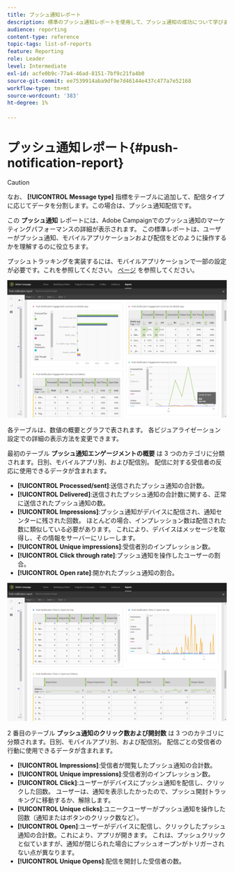```yaml
---
title: プッシュ通知レポート
description: 標準のプッシュ通知レポートを使用して、プッシュ通知の成功について学びます。
audience: reporting
content-type: reference
topic-tags: list-of-reports
feature: Reporting
role: Leader
level: Intermediate
exl-id: acfe0b9c-77a4-46ad-8151-7bf9c21fa4b0
source-git-commit: ee7539914aba9df9e7d46144e437c477a7e52168
workflow-type: tm+mt
source-wordcount: '383'
ht-degree: 1%

---
```


# プッシュ通知レポート{#push-notification-report}

>[!CAUTION]
>
>なお、 **[!UICONTROL Message type]** 指標をテーブルに追加して、配信タイプに応じてデータを分割します。この場合は、プッシュ通知配信です。

この **プッシュ通知** レポートには、Adobe Campaignでのプッシュ通知のマーケティングパフォーマンスの詳細が表示されます。 この標準レポートは、ユーザーがプッシュ通知、モバイルアプリケーションおよび配信をどのように操作するかを理解するのに役立ちます。

プッシュトラッキングを実装するには、モバイルアプリケーションで一部の設定が必要です。これを参照してください。 [ページ](../../administration/using/push-tracking.md) を参照してください。

![](assets/dynamic_report_push.png)

各テーブルは、数値の概要とグラフで表されます。 各ビジュアライゼーション設定での詳細の表示方法を変更できます。

最初のテーブル **プッシュ通知エンゲージメントの概要** は 3 つのカテゴリに分類されます。日別、モバイルアプリ別、および配信別。 配信に対する受信者の反応に使用できるデータが含まれます。

* **[!UICONTROL Processed/sent]**:送信されたプッシュ通知の合計数。
* **[!UICONTROL Delivered]**:送信されたプッシュ通知の合計数に関する、正常に送信されたプッシュ通知の数。
* **[!UICONTROL Impressions]**:プッシュ通知がデバイスに配信され、通知センターに残された回数。 ほとんどの場合、インプレッション数は配信された数に類似している必要があります。 これにより、デバイスはメッセージを取得し、その情報をサーバーにリレーします。
* **[!UICONTROL Unique impressions]**:受信者別のインプレッション数。
* **[!UICONTROL Click through rate]**:プッシュ通知を操作したユーザーの割合。
* **[!UICONTROL Open rate]**:開かれたプッシュ通知の割合。

![](assets/dynamic_report_push_2.png)

2 番目のテーブル **プッシュ通知のクリック数および開封数** は 3 つのカテゴリに分類されます。日別、モバイルアプリ別、および配信別。 配信ごとの受信者の行動に使用できるデータが含まれます。

* **[!UICONTROL Impressions]**:受信者が閲覧したプッシュ通知の合計数。
* **[!UICONTROL Unique impressions]**:受信者別のインプレッション数。
* **[!UICONTROL Click]**:ユーザーがデバイスにプッシュ通知を配信し、クリックした回数。 ユーザーは、通知を表示したかったので、プッシュ開封トラッキングに移動するか、解除します。
* **[!UICONTROL Unique clicks]**:ユニークユーザーがプッシュ通知を操作した回数（通知またはボタンのクリック数など）。
* **[!UICONTROL Open]**:ユーザーがデバイスに配信し、クリックしたプッシュ通知の合計数。これにより、アプリが開きます。 これは、プッシュクリックと似ていますが、通知が閉じられた場合にプッシュオープンがトリガーされない点が異なります。
* **[!UICONTROL Unique Opens]**:配信を開封した受信者の数。
